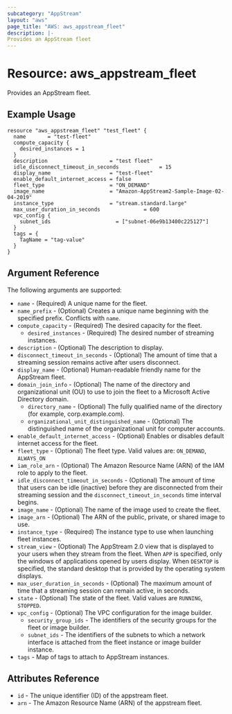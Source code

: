 ```yaml
---
subcategory: "AppStream"
layout: "aws"
page_title: "AWS: aws_appstream_fleet"
description: |-
Provides an AppStream fleet
---
```


# Resource: aws_appstream_fleet

Provides an AppStream fleet.

## Example Usage

```hcl
resource "aws_appstream_fleet" "test_fleet" {
  name       = "test-fleet"
  compute_capacity {
    desired_instances = 1
  }
  description                    = "test fleet"
  idle_disconnect_timeout_in_seconds             = 15
  display_name                   = "test-fleet"
  enable_default_internet_access = false
  fleet_type                     = "ON_DEMAND"
  image_name                     = "Amazon-AppStream2-Sample-Image-02-04-2019"
  instance_type                  = "stream.standard.large"
  max_user_duration_in_seconds              = 600
  vpc_config {
    subnet_ids                     = ["subnet-06e9b13400c225127"]
  }
  tags = {
    TagName = "tag-value"
  }
}
```

## Argument Reference

The following arguments are supported:

* `name` - (Required) A unique name for the fleet.
* `name_prefix` -  (Optional) Creates a unique name beginning with the specified prefix. Conflicts with `name`.
* `compute_capacity` - (Required) The desired capacity for the fleet.
  * `desired_instances` - (Required) The desired number of streaming instances.
* `description` - (Optional) The description to display.
* `disconnect_timeout_in_seconds` - (Optional) The amount of time that a streaming session remains active after users disconnect.
* `display_name` - (Optional) Human-readable friendly name for the AppStream fleet.
* `domain_join_info` - (Optional) The name of the directory and organizational unit (OU) to use to join the fleet to a Microsoft Active Directory domain.
  * `directory_name` - (Optional) The fully qualified name of the directory (for example, corp.example.com).
  * `organizational_unit_distinguished_name` - (Optional) The distinguished name of the organizational unit for computer accounts.
* `enable_default_internet_access` - (Optional) Enables or disables default internet access for the fleet.
* `fleet_type` - (Optional) The fleet type. Valid values are: `ON_DEMAND`, `ALWAYS_ON`
* `iam_role_arn` - (Optional) The Amazon Resource Name (ARN) of the IAM role to apply to the fleet.
* `idle_disconnect_timeout_in_seconds` - (Optional) The amount of time that users can be idle (inactive) before they are disconnected from their streaming session and the `disconnect_timeout_in_seconds` time interval begins.
* `image_name` - (Optional) The name of the image used to create the fleet.
* `image_arn` - (Optional) The ARN of the public, private, or shared image to use.
* `instance_type` - (Required) The instance type to use when launching fleet instances.
* `stream_view` - (Optional) The AppStream 2.0 view that is displayed to your users when they stream from the fleet. When `APP` is specified, only the windows of applications opened by users display. When `DESKTOP` is specified, the standard desktop that is provided by the operating system displays.
* `max_user_duration_in_seconds` - (Optional) The maximum amount of time that a streaming session can remain active, in seconds.
* `state` - (Optional) The state of the fleet. Valid values are `RUNNING`, `STOPPED`.
* `vpc_config` - (Optional) The VPC configuration for the image builder.
  * `security_group_ids` - The identifiers of the security groups for the fleet or image builder.
  * `subnet_ids` - The identifiers of the subnets to which a network interface is attached from the fleet instance or image builder instance.
* `tags` - Map of tags to attach to AppStream instances.

## Attributes Reference

* `id` - The unique identifier (ID) of the appstream fleet.
* `arn` - The Amazon Resource Name (ARN) of the appstream fleet.
